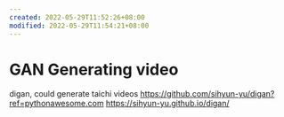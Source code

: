 ```yaml
---
created: 2022-05-29T11:52:26+08:00
modified: 2022-05-29T11:54:21+08:00
---
```


# GAN Generating video

digan, could generate taichi videos
https://github.com/sihyun-yu/digan?ref=pythonawesome.com
https://sihyun-yu.github.io/digan/
